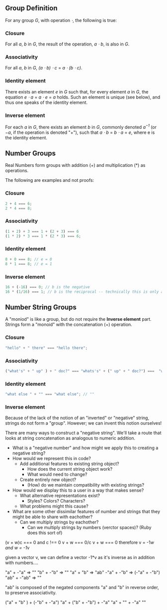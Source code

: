 ## Group Definition
For any group *G*, with operation *⋅*, the following is true:

### Closure
For all *a*, *b* in *G*, the result of the operation, *a ⋅ b*, is also in *G*.

### Associativity
For all *a*, *b* in *G*, *(a ⋅ b) ⋅ c* = *a ⋅ (b ⋅ c)*.

### Identity element
There exists an element *e* in *G* such that, for every element *a* in *G*, the equation *e ⋅ a* = *a ⋅ e* = *a* holds. Such an element is unique (see below), and thus one speaks of the identity element.

### Inverse element
For each *a* in *G*, there exists an element *b* in *G*, commonly denoted *a<sup>−1</sup>* (or *−a*, if the operation is denoted "+"), such that *a ⋅ b* = *b ⋅ a* = *e*, where e is the identity element.

## Number Groups

Real Numbers form groups with addition (+) and multiplication (*) as operations.

The following are examples and not proofs:

### Closure

```javascript
2 + 4 === 6;
2 * 4 === 8;
```

### Associativity

```javascript
(1 + 2) + 3 === 1 + (2 + 3) === 6
(1 * 2) * 3 === 1 * (2 * 3) === 6;
```
### Identity element

```javascript
8 + 0 === 8; // e = 0
8 * 1 === 8; // e = 1
```

### Inverse element

```javascript
16 + (-16) === 0; // b is the negative
16 * (1/16) === 1; // b is the reciprocal -- technically this is only a group if we exclued zero
```

## Number String Groups

A "moniod" is like a group, but do not require the **Inverse element** part.
Strings form a "monoid" with the concatenation (+) operation. 

### Closure

```javascript
"hello" + " there" === "hello there";
```

### Associativity

```javascript
("what's" + " up" ) + " doc?" === "whats's" + (" up" + " doc?") ===  "what's up doc?";
```
### Identity element

```javascript
"what else " + "" === "what else"; // ""
```

### Inverse element
Because of the lack of the notion of an "inverted" or "negative" string, strings do not form a "group".
However; we can invent this notion ourselves!

There are many ways to construct a "negative string".
We'll take a route that looks at string concatenation as analogous to numeric addition.

 - What is a "negative number" and how might we apply this to creating a negative string?
 - How would we represent this in code?
   - Add additional features to existing string object?
     - How does the current string object work?
     - What would need to change?
   - Create entirely new object?
     - (How) do we maintain compatibility with existing strings?
 - How would we display this to a user in a way that makes sense?
   - What alternative representations exist?
     - Styles? Colors? Characters?
   - What problems might this cause? 
 - What are some other dissimilar features of number and strings that they might be able to share with eachother?
   - Can we multiply strings by eachother? 
     - Can we multiply strings by numbers (verctor spaces)? (Ruby does this sort of)

  (v + w)c === 0 and c !== 0
  v + w === 0/c
  v + w === 0
  therefore v = -1*w and w = -1*v

  given a vector v, we can define a vector -1*v as it's inverse as in addition with numbers....

  "a" + -"a" => ""
  "b" + -"b" => ""
  "a" + "b" => "ab"
  -"a" + -"b" => (-"a" + -"b")
  "ab" + -"ab" => ""

  "ab" is composed of the negated components "a" and "b" in reverse order, to preserve associativity. 

  ("a" + "b" ) + (-"b" + -"a")
  "a" + ("b"  + -"b") + -"a" 
  "a" + "" + -"a"
  ""